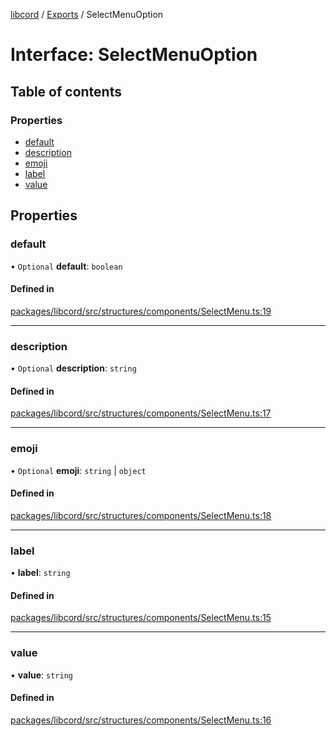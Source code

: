 [libcord](../README.md) / [Exports](../modules.md) / SelectMenuOption

# Interface: SelectMenuOption

## Table of contents

### Properties

- [default](SelectMenuOption.md#default)
- [description](SelectMenuOption.md#description)
- [emoji](SelectMenuOption.md#emoji)
- [label](SelectMenuOption.md#label)
- [value](SelectMenuOption.md#value)

## Properties

### default

• `Optional` **default**: `boolean`

#### Defined in

[packages/libcord/src/structures/components/SelectMenu.ts:19](https://github.com/Libcord/libcord/blob/f9964b8/packages/libcord/src/structures/components/SelectMenu.ts#L19)

___

### description

• `Optional` **description**: `string`

#### Defined in

[packages/libcord/src/structures/components/SelectMenu.ts:17](https://github.com/Libcord/libcord/blob/f9964b8/packages/libcord/src/structures/components/SelectMenu.ts#L17)

___

### emoji

• `Optional` **emoji**: `string` \| `object`

#### Defined in

[packages/libcord/src/structures/components/SelectMenu.ts:18](https://github.com/Libcord/libcord/blob/f9964b8/packages/libcord/src/structures/components/SelectMenu.ts#L18)

___

### label

• **label**: `string`

#### Defined in

[packages/libcord/src/structures/components/SelectMenu.ts:15](https://github.com/Libcord/libcord/blob/f9964b8/packages/libcord/src/structures/components/SelectMenu.ts#L15)

___

### value

• **value**: `string`

#### Defined in

[packages/libcord/src/structures/components/SelectMenu.ts:16](https://github.com/Libcord/libcord/blob/f9964b8/packages/libcord/src/structures/components/SelectMenu.ts#L16)
